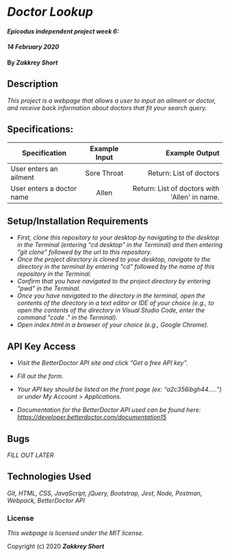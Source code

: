 # _Doctor Lookup_

#### _Epicodus independent project week 6:_
#### _14 February 2020_

#### By _**Zakkrey Short**_

## Description

_This project is a webpage that allows a user to input an ailment or doctor, and receive back information about doctors that fit your search query._

## Specifications:


| Specification | Example Input | Example Output |
| ------------- |:-------------:| --------------:|
| User enters an ailment | Sore Throat | Return: List of doctors |
| User enters a doctor name | Allen | Return: List of doctors with 'Allen' in name. |



## Setup/Installation Requirements

* _First, clone this repository to your desktop by navigating to the desktop in the Terminal (entering "cd desktop" in the Terminal) and then entering "git clone" followed by the url to this repository._
* _Once the project directory is cloned to your desktop, navigate to the directory in the terminal by entering "cd" followed by the name of this repository in the Terminal._
* _Confirm that you have navigated to the project directory by entering "pwd" in the Terminal._
* _Once you have navigated to the directory in the terminal, open the contents of the directory in a text editor or IDE of your choice (e.g., to open the contents of the directory in Visual Studio Code, enter the command "code ." in the Terminal)._
* _Open index.html in a browser of your choice (e.g., Google Chrome)._

## API Key Access

* _Visit the BetterDoctor API site and click “Get a free API key”._

* _Fill out the form._

* _Your API key should be listed on the front page (ex: “a2c356ibgh44…..”) or under My Account > Applications._

* _Documentation for the BetterDoctor API used can be found here: https://developer.betterdoctor.com/documentation15_

## Bugs
_FILL OUT LATER_

## Technologies Used

_Git, HTML, CSS, JavaScript, jQuery, Bootstrap, Jest, Node, Postman, Webpack, BetterDoctor API_

### License

*This webpage is licensed under the MIT license.*

Copyright (c) 2020 **_Zakkrey Short_**